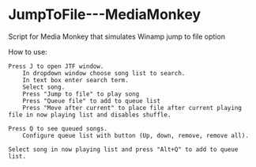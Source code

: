 JumpToFile---MediaMonkey
========================

Script for Media Monkey that simulates Winamp jump to file option


How to use:

    Press J to open JTF window.
        In dropdown window choose song list to search.
        In text box enter search term.
        Select song.
        Press "Jump to file" to play song
        Press "Queue file" to add to queue list
        Press "Move after current" to place file after current playing file in now playing list and disables shuffle.
        
    Press Q to see queued songs.
        Configure queue list with button (Up, down, remove, remove all).
        
    Select song in now playing list and press "Alt+Q" to add to queue list.
